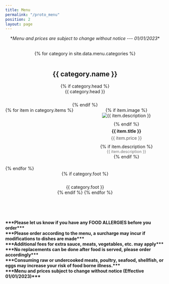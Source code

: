 ```yaml
---
title: Menu
permalink: "/proto_menu"
position: 2
layout: page
---
```

<!---
<div class="menu-page">
  <span>*<i>Menu and prices are subject to change without notice --- 01/01/2023</i>*</span><br/>

  {% for category in site.data.menu.categories %}
    <h2>{{ category.name }}</h2>
    {% if category.head %}
      <div style="margin-bottom: 25px;">{{ category.head }}</div>
    {% endif %}
    <div class="category-section">
      {% for item in category.items %}
        <div class="menu-item">
          <span><strong>{{ item.title }}</strong> {{ item.price }}</span>
          <br>
          {% if item.description %}
            <span style="margin-left: 25px;">{{ item.description }}</span>
            <br>
          {% endif %}
          {% if item.image %}
            <img src="{{ item.image }}" alt="{{ item.description }}" class="preview-panel col-sm-4">
          {% endif %}
        </div>
      {% endfor %}
    </div>
    {% if category.foot %}
      <div style="margin-top: 25px;">{{ category.foot }}</div>
    {% endif %}
  {% endfor %}
  <div style="margin-top: 50px;">
    <strong>
      ***Please let us know if you have any FOOD ALLERGIES before you order***<br>
      ***Please order according to the menu, a surcharge may incur if modifications to dishes are made***<br>
      ***Additional fees for extra sauce, meats, vegetables, etc. may apply***<br>
      ***No replacements can be done after food is served, please order accordingly***<br>
      ***Consuming raw or undercooked meats, poultry, seafood, shellfish, or eggs may increase your risk of food borne illness.***<br>
      ***Menu and prices subject to change without notice (Effective 01/01/2023)***<br>
    </strong>
  </div>
</div>
-->

<style>
.menu-page {
  display: flex;
  flex-direction: column;
  align-items: center;
}

.category-section {
  display: grid;
  grid-template-columns: repeat(2, 1fr); /* Two-column grid */
  gap: 20px; /* Spacing between items */
  width: 100%;
  max-width: 800px; /* Adjust based on desired width */
}

.menu-item {
  display: flex;
  flex-direction: column;
  align-items: center;
  text-align: center;
}

.menu-item img {
  max-width: 100%; /* Adjust image to fit container */
  height: auto;
  margin-bottom: 10px;
}

.menu-item-title {
  font-weight: bold;
  margin: 5px 0;
}

.menu-item-price {
  color: #555; /* Optional: subtle color for price */
  margin-bottom: 10px;
}

.menu-item-description {
  font-size: 0.9em;
  color: #777;
}
</style>

<div class="menu-page">
  <span>*<i>Menu and prices are subject to change without notice --- 01/01/2023</i>*</span><br/>

  {% for category in site.data.menu.categories %}
    <h2>{{ category.name }}</h2>
    {% if category.head %}
      <div style="margin-bottom: 25px;">{{ category.head }}</div>
    {% endif %}
    <div class="category-section">
      {% for item in category.items %}
        <div class="menu-item">
          {% if item.image %}
            <img src="{{ item.image }}" alt="{{ item.description }}">
          {% endif %}
          <span class="menu-item-title">{{ item.title }}</span>
          <span class="menu-item-price">{{ item.price }}</span>
          {% if item.description %}
            <span class="menu-item-description">{{ item.description }}</span>
          {% endif %}
        </div>
      {% endfor %}
    </div>
    {% if category.foot %}
      <div style="margin-top: 25px;">{{ category.foot }}</div>
    {% endif %}
  {% endfor %}
  
  <div style="margin-top: 50px;">
    <strong>
      ***Please let us know if you have any FOOD ALLERGIES before you order***<br>
      ***Please order according to the menu, a surcharge may incur if modifications to dishes are made***<br>
      ***Additional fees for extra sauce, meats, vegetables, etc. may apply***<br>
      ***No replacements can be done after food is served, please order accordingly***<br>
      ***Consuming raw or undercooked meats, poultry, seafood, shellfish, or eggs may increase your risk of food borne illness.***<br>
      ***Menu and prices subject to change without notice (Effective 01/01/2023)***<br>
    </strong>
  </div>
</div>

